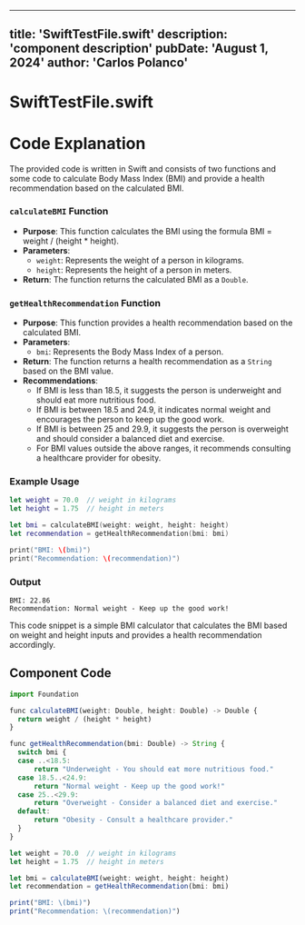 ---
  title: 'SwiftTestFile.swift'
  description: 'component description'
  pubDate: 'August 1, 2024'
  author: 'Carlos Polanco'
  ---
  
  
  
  # SwiftTestFile.swift
  # Code Explanation

The provided code is written in Swift and consists of two functions and some code to calculate Body Mass Index (BMI) and provide a health recommendation based on the calculated BMI.

### `calculateBMI` Function
- **Purpose**: This function calculates the BMI using the formula BMI = weight / (height * height).
- **Parameters**:
  - `weight`: Represents the weight of a person in kilograms.
  - `height`: Represents the height of a person in meters.
- **Return**: The function returns the calculated BMI as a `Double`.

### `getHealthRecommendation` Function
- **Purpose**: This function provides a health recommendation based on the calculated BMI.
- **Parameters**:
  - `bmi`: Represents the Body Mass Index of a person.
- **Return**: The function returns a health recommendation as a `String` based on the BMI value.
- **Recommendations**:
  - If BMI is less than 18.5, it suggests the person is underweight and should eat more nutritious food.
  - If BMI is between 18.5 and 24.9, it indicates normal weight and encourages the person to keep up the good work.
  - If BMI is between 25 and 29.9, it suggests the person is overweight and should consider a balanced diet and exercise.
  - For BMI values outside the above ranges, it recommends consulting a healthcare provider for obesity.

### Example Usage
```swift
let weight = 70.0  // weight in kilograms
let height = 1.75  // height in meters

let bmi = calculateBMI(weight: weight, height: height)
let recommendation = getHealthRecommendation(bmi: bmi)

print("BMI: \(bmi)")
print("Recommendation: \(recommendation)")
```

### Output
```
BMI: 22.86
Recommendation: Normal weight - Keep up the good work!
```

This code snippet is a simple BMI calculator that calculates the BMI based on weight and height inputs and provides a health recommendation accordingly.
  
  ## Component Code
  ```jsx
  import Foundation

func calculateBMI(weight: Double, height: Double) -> Double {
    return weight / (height * height)
}

func getHealthRecommendation(bmi: Double) -> String {
    switch bmi {
    case ..<18.5:
        return "Underweight - You should eat more nutritious food."
    case 18.5..<24.9:
        return "Normal weight - Keep up the good work!"
    case 25..<29.9:
        return "Overweight - Consider a balanced diet and exercise."
    default:
        return "Obesity - Consult a healthcare provider."
    }
}

let weight = 70.0  // weight in kilograms
let height = 1.75  // height in meters

let bmi = calculateBMI(weight: weight, height: height)
let recommendation = getHealthRecommendation(bmi: bmi)

print("BMI: \(bmi)")
print("Recommendation: \(recommendation)")
  ```
  